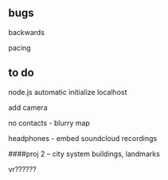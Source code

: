 ## **bugs** 
backwards

pacing



## **to do** 

node.js automatic initialize localhost

add camera

no contacts - blurry map

headphones - embed soundcloud recordings

####proj 2 – city system
buildings, landmarks

vr??????
